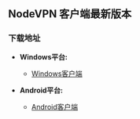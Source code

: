 ## NodeVPN 客户端最新版本
### 下载地址
- **Windows平台:**
  * [Windows客户端](https://raw.githubusercontent.com/newbreedlimited/nodevpn/master/NODEVPN_1_0_12_0.zip)

- **Android平台:**
  * [Android客户端](https://github.com/newbreedlimited/nodevpn/blob/master/nodevpn_3.0.1_signed.apk?raw=true)

    
